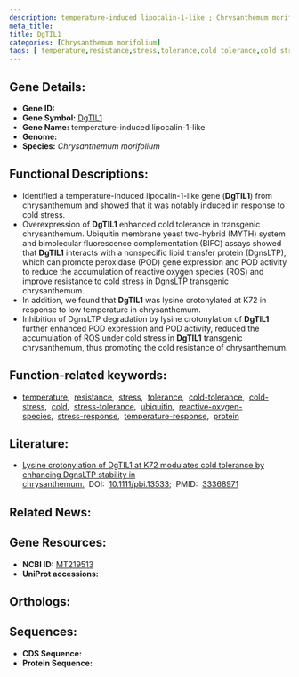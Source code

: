 ```yaml
---
description: temperature-induced lipocalin-1-like ; Chrysanthemum morifolium
meta_title:
title: DgTIL1
categories: [Chrysanthemum morifolium]
tags: [ temperature,resistance,stress,tolerance,cold tolerance,cold stress,cold,stress tolerance,ubiquitin,reactive oxygen species,stress response,temperature response,protein ]
---
```


## Gene Details:
- **Gene ID:** []()
- **Gene Symbol:** <u>DgTIL1</u>
- **Gene Name:** temperature-induced lipocalin-1-like
- **Genome:** []()
- **Species:** *Chrysanthemum morifolium*

## Functional Descriptions:
   - Identified a temperature-induced lipocalin-1-like gene (**DgTIL1**) from chrysanthemum and showed that it was notably induced in response to cold stress.
   - Overexpression of **DgTIL1** enhanced cold tolerance in transgenic chrysanthemum. Ubiquitin membrane yeast two-hybrid (MYTH) system and bimolecular fluorescence complementation (BIFC) assays showed that **DgTIL1** interacts with a nonspecific lipid transfer protein (DgnsLTP), which can promote peroxidase (POD) gene expression and POD activity to reduce the accumulation of reactive oxygen species (ROS) and improve resistance to cold stress in DgnsLTP transgenic chrysanthemum.
   - In addition, we found that **DgTIL1** was lysine crotonylated at K72 in response to low temperature in chrysanthemum. 
   - Inhibition of DgnsLTP degradation by lysine crotonylation of **DgTIL1** further enhanced POD expression and POD activity, reduced the accumulation of ROS under cold stress in **DgTIL1** transgenic chrysanthemum, thus promoting the cold resistance of chrysanthemum.

## Function-related keywords:
   - [temperature](/tags/temperature/),&nbsp;&nbsp;[resistance](/tags/resistance/),&nbsp;&nbsp;[stress](/tags/stress/),&nbsp;&nbsp;[tolerance](/tags/tolerance/),&nbsp;&nbsp;[cold-tolerance](/tags/cold-tolerance/),&nbsp;&nbsp;[cold-stress](/tags/cold-stress/),&nbsp;&nbsp;[cold](/tags/cold/),&nbsp;&nbsp;[stress-tolerance](/tags/stress-tolerance/),&nbsp;&nbsp;[ubiquitin](/tags/ubiquitin/),&nbsp;&nbsp;[reactive-oxygen-species](/tags/reactive-oxygen-species/),&nbsp;&nbsp;[stress-response](/tags/stress-response/),&nbsp;&nbsp;[temperature-response](/tags/temperature-response/),&nbsp;&nbsp;[protein](/tags/protein/)

## Literature:
   - [Lysine crotonylation of DgTIL1 at K72 modulates cold tolerance by enhancing DgnsLTP stability in chrysanthemum.](https://doi.org/10.1111/pbi.13533)&nbsp;&nbsp;DOI:&nbsp;&nbsp;[10.1111/pbi.13533](https://doi.org/10.1111/pbi.13533);&nbsp;&nbsp;PMID:&nbsp;&nbsp;[33368971](https://pubmed.ncbi.nlm.nih.gov/33368971/)

## Related News:

## Gene Resources:
- **NCBI ID:**  [MT219513](https://www.ncbi.nlm.nih.gov/gene/?term=MT219513)
- **UniProt accessions:**  [](https://www.uniprot.org/uniprotkb//entry)

## Orthologs:

## Sequences:
- **CDS Sequence:**
- **Protein Sequence:**
